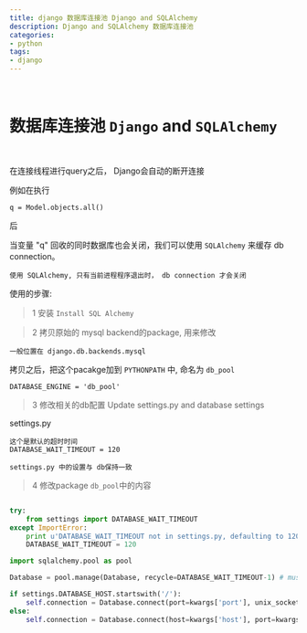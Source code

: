 ```yaml
---
title: django 数据库连接池 Django and SQLAlchemy
description: Django and SQLAlchemy 数据库连接池
categories:
- python
tags:
- django
---
```


<br>


# 数据库连接池 `Django` and `SQLAlchemy`

<br>

在连接线程进行query之后， Django会自动的断开连接

例如在执行

    q = Model.objects.all() 

后

当变量 "q" 回收的同时数据库也会关闭，我们可以使用 `SQLAlchemy`
来缓存 db connection。

    使用 SQLAlchemy, 只有当前进程程序退出时， db connection 才会关闭


使用的步骤:

>1 安装 `Install SQL Alchemy`

>2 拷贝原始的 mysql backend的package, 用来修改

    一般位置在 django.db.backends.mysql
    
拷贝之后，把这个pacakge加到 `PYTHONPATH` 中, 命名为 `db_pool`

    DATABASE_ENGINE = 'db_pool' 

>3 修改相关的db配置 Update settings.py and database settings

settings.py
    
    这个是默认的超时时间
    DATABASE_WAIT_TIMEOUT = 120
    
    settings.py 中的设置与 db保持一致
    
>4 修改package `db_pool`中的内容

```python

try:
    from settings import DATABASE_WAIT_TIMEOUT
except ImportError:
    print u'DATABASE_WAIT_TIMEOUT not in settings.py, defaulting to 120.'
    DATABASE_WAIT_TIMEOUT = 120

import sqlalchemy.pool as pool 

Database = pool.manage(Database, recycle=DATABASE_WAIT_TIMEOUT-1) # must match or be less than wait_timeout in mysql 

if settings.DATABASE_HOST.startswith('/'):
    self.connection = Database.connect(port=kwargs['port'], unix_socket=kwargs['unix_socket'], user=kwargs['user'], db=kwargs['db'], passwd=kwargs['passwd'], use_unicode=kwargs['use_unicode'], charset='utf8')
else:
    self.connection = Database.connect(host=kwargs['host'], port=kwargs['port'], user=kwargs['user'], db=kwargs['db'], passwd=kwargs['passwd'], use_unicode=kwargs['use_unicode'], charset='utf8') 
```
  
